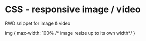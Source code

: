 CSS - responsive image / video 
===========

RWD snippet for image & video 


img {
  max-width: 100% /* image resize up to its own width*/
}
